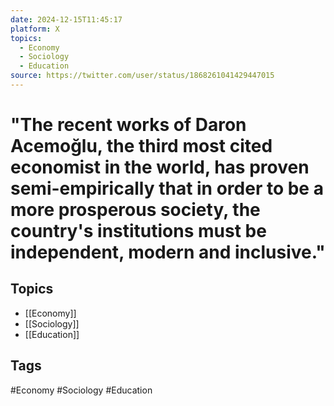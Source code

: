 ```yaml
---
date: 2024-12-15T11:45:17
platform: X
topics:
  - Economy
  - Sociology
  - Education
source: https://twitter.com/user/status/1868261041429447015
---
```

# "The recent works of Daron Acemoğlu, the third most cited economist in the world, has proven semi-empirically that in order to be a more prosperous society, the country's institutions must be independent, modern and inclusive."

## Topics
- [[Economy]]
- [[Sociology]]
- [[Education]]

## Tags
#Economy #Sociology #Education